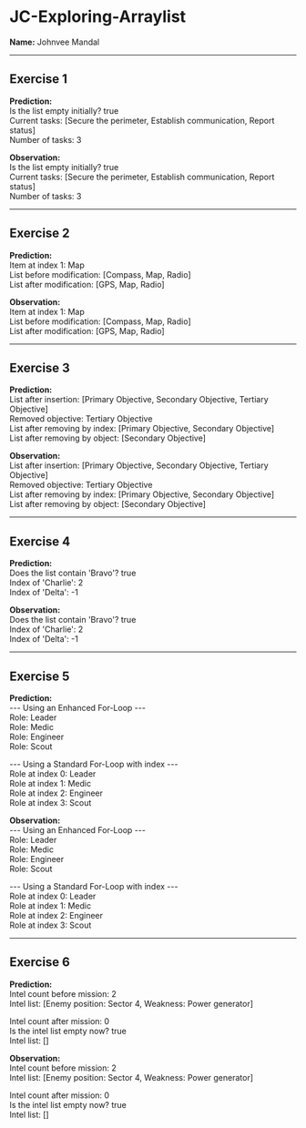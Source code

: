 # JC-Exploring-Arraylist
**Name:** Johnvee Mandal

---

## Exercise 1
**Prediction:**  
Is the list empty initially? true  
Current tasks: [Secure the perimeter, Establish communication, Report status]  
Number of tasks: 3  

**Observation:**  
Is the list empty initially? true  
Current tasks: [Secure the perimeter, Establish communication, Report status]  
Number of tasks: 3  

---

## Exercise 2
**Prediction:**  
Item at index 1: Map  
List before modification: [Compass, Map, Radio]  
List after modification: [GPS, Map, Radio]  

**Observation:**  
Item at index 1: Map  
List before modification: [Compass, Map, Radio]  
List after modification: [GPS, Map, Radio]  

---

## Exercise 3
**Prediction:**  
List after insertion: [Primary Objective, Secondary Objective, Tertiary Objective]  
Removed objective: Tertiary Objective  
List after removing by index: [Primary Objective, Secondary Objective]  
List after removing by object: [Secondary Objective]  

**Observation:**  
List after insertion: [Primary Objective, Secondary Objective, Tertiary Objective]  
Removed objective: Tertiary Objective  
List after removing by index: [Primary Objective, Secondary Objective]  
List after removing by object: [Secondary Objective]  

---

## Exercise 4
**Prediction:**  
Does the list contain 'Bravo'? true  
Index of 'Charlie': 2  
Index of 'Delta': -1  

**Observation:**  
Does the list contain 'Bravo'? true  
Index of 'Charlie': 2  
Index of 'Delta': -1  

---

## Exercise 5
**Prediction:**  
--- Using an Enhanced For-Loop ---  
Role: Leader  
Role: Medic  
Role: Engineer  
Role: Scout  

--- Using a Standard For-Loop with index ---  
Role at index 0: Leader  
Role at index 1: Medic  
Role at index 2: Engineer  
Role at index 3: Scout  

**Observation:**  
--- Using an Enhanced For-Loop ---  
Role: Leader  
Role: Medic  
Role: Engineer  
Role: Scout  

--- Using a Standard For-Loop with index ---  
Role at index 0: Leader  
Role at index 1: Medic  
Role at index 2: Engineer  
Role at index 3: Scout  

---

## Exercise 6
**Prediction:**  
Intel count before mission: 2  
Intel list: [Enemy position: Sector 4, Weakness: Power generator]  

Intel count after mission: 0  
Is the intel list empty now? true  
Intel list: []  

**Observation:**  
Intel count before mission: 2  
Intel list: [Enemy position: Sector 4, Weakness: Power generator]  

Intel count after mission: 0  
Is the intel list empty now? true  
Intel list: []  
